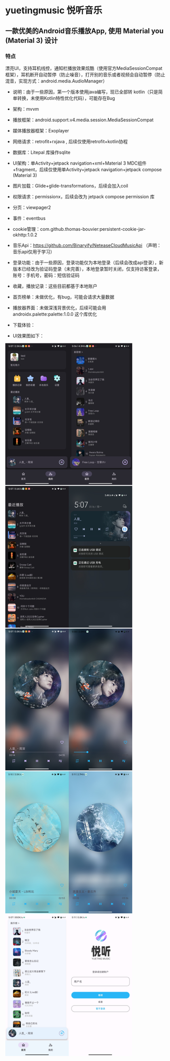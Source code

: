 # yuetingmusic 悦听音乐

## 一款优美的Android音乐播放App, 使用 Material you (Material 3) 设计

### 特点

漂亮UI，支持耳机线控，通知栏播放效果炫酷（使用官方MediaSessionCompat 框架），耳机断开自动暂停（防止噪音），打开别的音乐或者视频会自动暂停（防止混音，实现方式：android.media.AudioManager）

- 说明：由于一些原因，第一个版本使用java编写，现已全部转 kotlin（只是简单转换，未使用Kotlin特性优化代码），可能存在Bug
- 架构：mvvm
- 播放框架：android.support.v4.media.session.MediaSessionCompat
- 媒体播放器框架：Exoplayer

- 网络请求：retrofit+rxjava , 后续仅使用retrofit+kotlin协程

- 数据库：Litepal 库操作sqlite
- UI架构：单Activity+jetpack navigation+xml+Material 3 MDC组件+fragment，后续仅使用单Activity+jetpack navigation+jetpack compose (Material 3)
- 图片加载：Glide+glide-transformations，后续会加入coil
- 权限请求：permissionx，后续会改为 jetpack compose permission 库
- 分页：viewpager2
- 事件：eventbus
- cookie管理：com.github.thomas-bouvier:persistent-cookie-jar-okhttp:1.0.2
- 音乐Api：https://github.com/Binaryify/NeteaseCloudMusicApi （声明：音乐api仅用于学习）
- 登录功能：由于一些原因，登录功能仅为本地登录（后续会改成api登录），新版本已经改为验证码登录（未完善），本地登录暂时关闭，仅支持访客登录，账号：手机号，密码：短信验证码
- 收藏，播放记录：这些目前都基于本地账户
- 首页榜单：未做优化，有bug，可能会请求大量数据
- 播放器界面：未做深浅背景优化，后续可能会用 androidx.palette:palette:1.0.0 这个库优化
- 下载体验：
- UI效果图如下：

<img src="image/3.jpg" width="200px" /><img src="image/1.jpg" width="200px" /><img src="image/4.jpg" width="200px" /><img src="image/5.jpg" width="200px" /><img src="image/2.jpg" width="200px" /><img src="image/7.jpg" width="200px" /><img src="image/8.jpg" width="200px" /><img src="image/9.jpg" width="200px" /><img src="image/6.jpg" width="200px" /><img src="image/11.jpg" width="200px" />